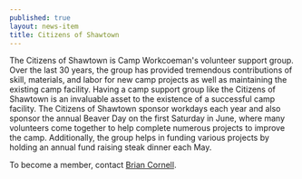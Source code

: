 ```yaml
---
published: true
layout: news-item
title: Citizens of Shawtown
---
```


The Citizens of Shawtown is Camp Workcoeman's volunteer support group. Over the
last 30 years, the group has provided tremendous contributions of skill,
materials, and labor for new camp projects as well as maintaining the existing
camp facility. Having a camp support group like the Citizens of Shawtown is an
invaluable asset to the existence of a successful camp facility. The Citizens
of Shawtown sponsor workdays each year and also sponsor the annual Beaver Day
on the first Saturday in June, where many volunteers come together to help
complete numerous projects to improve the camp. Additionally, the group helps
in funding various projects by holding an annual fund raising steak dinner each
May.

To become a member, contact [Brian Cornell](mailto:bcornell54@gmail.com).
